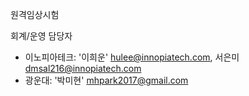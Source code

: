 
원격임상시험

회계/운영 담당자
-	이노피아테크: '이희운' hulee@innopiatech.com, 서은미 dmsal216@innopiatech.com
-	광운대: '박미현' mhpark2017@gmail.com
